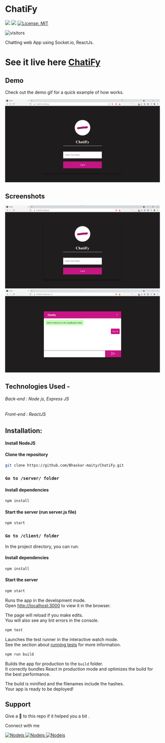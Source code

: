# ChatiFy
[![](https://img.shields.io/static/v1?message=Front-end&label=react&logo=react&color=skyblue&style=for-the-badge)](https://reactjs.org/)
[![](https://img.shields.io/static/v1?message=Back-end&label=NodeJS&logo=javascript&color=orange&style=for-the-badge)](https://nodejs.org/en/)
[![License: MIT](https://img.shields.io/github/license/Bhaskar-maity/ChatiFy?style=for-the-badge)](https://opensource.org/licenses/MIT)

![visitors](https://visitor-badge.laobi.icu/badge?page_id=Bhaskar-maity.ChatiFy)

Chatting web App using Socket.io,  ReactJs.

# See it live here [ChatiFy](https://chatify342.netlify.app/)

## Demo
Check out the demo gif for a quick example of how  works.

![screenshot](https://github.com/Bhaskar-maity/ChatiFy/blob/master/demo.gif)

## Screenshots
![screenshot](https://github.com/Bhaskar-maity/ChatiFy/blob/master/Screenshot%201.png)
![screenshot](https://github.com/Bhaskar-maity/ChatiFy/blob/master/Screenshot%202.png)

## Technologies Used -
 ###### Back-end : Node  js, Express JS
 ###### Front-end : ReactJS
 
## Installation:
  #### Install NodeJS
  #### Clone the repository
  ```bash
  git clone https://github.com/Bhaskar-maity/ChatiFy.git
  ```
  ### `Go to /server/ folder`
  #### Install dependencies
  ```bash
  npm install
  ```


  #### Start the server (run server.js file)
  ```bash
  npm start
  ```
  ### `Go to /client/ folder`
  In the project directory, you can run:
  #### Install dependencies
  ```bash
  npm install
  ```
  #### Start the server
```bash
npm start
```

Runs the app in the development mode.<br /> 
Open [http://localhost:3000](http://localhost:3000) to view it in the browser.

The page will reload if you make edits.<br />
You will also see any lint errors in the console.

```bash
npm test
```

Launches the test runner in the interactive watch mode.<br />
See the section about [running tests](https://facebook.github.io/create-react-app/docs/running-tests) for more information.

```bash
npm run build
```

Builds the app for production to the `build` folder.<br />
It correctly bundles React in production mode and optimizes the build for the best performance.

The build is minified and the filenames include the hashes.<br />
Your app is ready to be deployed!


## Support
Give a 🌟 to this repo if it helped you a bit .

Connect with me


<a href="mailto:maitybhaskar2015@gmail.com" ><img height="25" alt="Nodejs" src="https://img.shields.io/static/v1.svg?message=maitybhaskar2015@gmail.com&label=send&style=flat-square&logo=gmail&color=red&logoColor=red&colorA=grey&link=mailto:maitybhaskar2015@gmail.com" /> </a> <a href="https://github.com/Bhaskar-maity" ><img height="25" alt="Nodejs" src="https://img.shields.io/static/v1.svg?label=follow&message=@Bhaskar-maity&color=grey&logo=github&style=for-the-badge&logoColor=white&colorA=black" /> </a> <a href="https://www.linkedin.com/in/bhaskar-maity-882653190" ><img height="25" alt="Nodejs" src="https://img.shields.io/static/v1.svg?label=connect&message=@BhaskarMaity&color=success&logo=linkedin&style=for-the-badge&logoColor=white&colorA=blue" /> </a>
